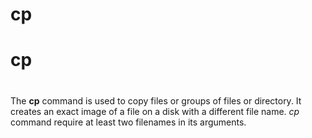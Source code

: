 # cp

# cp <h1>
The **cp** command is used to copy files or groups of files or directory. It creates an exact image of a file on a disk with a different file name. *cp* command require at least two filenames in its arguments.

